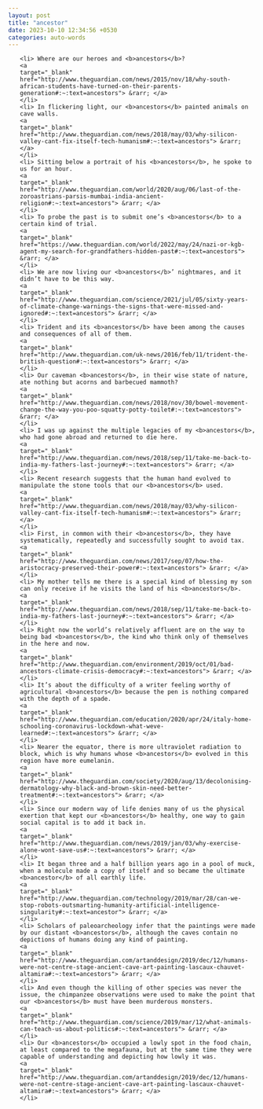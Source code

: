 ```yaml
---
layout: post
title: "ancestor"
date: 2023-10-10 12:34:56 +0530
categories: auto-words
---
```

<ol>

    <li> Where are our heroes and <b>ancestors</b>?
    <a 
    target="_blank" 
    href="http://www.theguardian.com/news/2015/nov/18/why-south-african-students-have-turned-on-their-parents-generation#:~:text=ancestors"> &rarr; </a>
    </li>
    <li> In flickering light, our <b>ancestors</b> painted animals on cave walls.
    <a 
    target="_blank" 
    href="http://www.theguardian.com/news/2018/may/03/why-silicon-valley-cant-fix-itself-tech-humanism#:~:text=ancestors"> &rarr; </a>
    </li>
    <li> Sitting below a portrait of his <b>ancestors</b>, he spoke to us for an hour.
    <a 
    target="_blank" 
    href="http://www.theguardian.com/world/2020/aug/06/last-of-the-zoroastrians-parsis-mumbai-india-ancient-religion#:~:text=ancestors"> &rarr; </a>
    </li>
    <li> To probe the past is to submit one’s <b>ancestors</b> to a certain kind of trial.
    <a 
    target="_blank" 
    href="https://www.theguardian.com/world/2022/may/24/nazi-or-kgb-agent-my-search-for-grandfathers-hidden-past#:~:text=ancestors"> &rarr; </a>
    </li>
    <li> We are now living our <b>ancestors</b>’ nightmares, and it didn’t have to be this way.
    <a 
    target="_blank" 
    href="http://www.theguardian.com/science/2021/jul/05/sixty-years-of-climate-change-warnings-the-signs-that-were-missed-and-ignored#:~:text=ancestors"> &rarr; </a>
    </li>
    <li> Trident and its <b>ancestors</b> have been among the causes and consequences of all of them.
    <a 
    target="_blank" 
    href="http://www.theguardian.com/uk-news/2016/feb/11/trident-the-british-question#:~:text=ancestors"> &rarr; </a>
    </li>
    <li> Our caveman <b>ancestors</b>, in their wise state of nature, ate nothing but acorns and barbecued mammoth?
    <a 
    target="_blank" 
    href="http://www.theguardian.com/news/2018/nov/30/bowel-movement-change-the-way-you-poo-squatty-potty-toilet#:~:text=ancestors"> &rarr; </a>
    </li>
    <li> I was up against the multiple legacies of my <b>ancestors</b>, who had gone abroad and returned to die here.
    <a 
    target="_blank" 
    href="http://www.theguardian.com/news/2018/sep/11/take-me-back-to-india-my-fathers-last-journey#:~:text=ancestors"> &rarr; </a>
    </li>
    <li> Recent research suggests that the human hand evolved to manipulate the stone tools that our <b>ancestors</b> used.
    <a 
    target="_blank" 
    href="http://www.theguardian.com/news/2018/may/03/why-silicon-valley-cant-fix-itself-tech-humanism#:~:text=ancestors"> &rarr; </a>
    </li>
    <li> First, in common with their <b>ancestors</b>, they have systematically, repeatedly and successfully sought to avoid tax.
    <a 
    target="_blank" 
    href="http://www.theguardian.com/news/2017/sep/07/how-the-aristocracy-preserved-their-power#:~:text=ancestors"> &rarr; </a>
    </li>
    <li> My mother tells me there is a special kind of blessing my son can only receive if he visits the land of his <b>ancestors</b>.
    <a 
    target="_blank" 
    href="http://www.theguardian.com/news/2018/sep/11/take-me-back-to-india-my-fathers-last-journey#:~:text=ancestors"> &rarr; </a>
    </li>
    <li> Right now the world’s relatively affluent are on the way to being bad <b>ancestors</b>, the kind who think only of themselves in the here and now.
    <a 
    target="_blank" 
    href="http://www.theguardian.com/environment/2019/oct/01/bad-ancestors-climate-crisis-democracy#:~:text=ancestors"> &rarr; </a>
    </li>
    <li> It’s about the difficulty of a writer feeling worthy of agricultural <b>ancestors</b> because the pen is nothing compared with the depth of a spade.
    <a 
    target="_blank" 
    href="http://www.theguardian.com/education/2020/apr/24/italy-home-schooling-coronavirus-lockdown-what-weve-learned#:~:text=ancestors"> &rarr; </a>
    </li>
    <li> Nearer the equator, there is more ultraviolet radiation to block, which is why humans whose <b>ancestors</b> evolved in this region have more eumelanin.
    <a 
    target="_blank" 
    href="http://www.theguardian.com/society/2020/aug/13/decolonising-dermatology-why-black-and-brown-skin-need-better-treatment#:~:text=ancestors"> &rarr; </a>
    </li>
    <li> Since our modern way of life denies many of us the physical exertion that kept our <b>ancestors</b> healthy, one way to gain social capital is to add it back in.
    <a 
    target="_blank" 
    href="http://www.theguardian.com/news/2019/jan/03/why-exercise-alone-wont-save-us#:~:text=ancestors"> &rarr; </a>
    </li>
    <li> It began three and a half billion years ago in a pool of muck, when a molecule made a copy of itself and so became the ultimate <b>ancestor</b> of all earthly life.
    <a 
    target="_blank" 
    href="http://www.theguardian.com/technology/2019/mar/28/can-we-stop-robots-outsmarting-humanity-artificial-intelligence-singularity#:~:text=ancestor"> &rarr; </a>
    </li>
    <li> Scholars of paleoarcheology infer that the paintings were made by our distant <b>ancestors</b>, although the caves contain no depictions of humans doing any kind of painting.
    <a 
    target="_blank" 
    href="http://www.theguardian.com/artanddesign/2019/dec/12/humans-were-not-centre-stage-ancient-cave-art-painting-lascaux-chauvet-altamira#:~:text=ancestors"> &rarr; </a>
    </li>
    <li> And even though the killing of other species was never the issue, the chimpanzee observations were used to make the point that our <b>ancestors</b> must have been murderous monsters.
    <a 
    target="_blank" 
    href="http://www.theguardian.com/science/2019/mar/12/what-animals-can-teach-us-about-politics#:~:text=ancestors"> &rarr; </a>
    </li>
    <li> Our <b>ancestors</b> occupied a lowly spot in the food chain, at least compared to the megafauna, but at the same time they were capable of understanding and depicting how lowly it was.
    <a 
    target="_blank" 
    href="http://www.theguardian.com/artanddesign/2019/dec/12/humans-were-not-centre-stage-ancient-cave-art-painting-lascaux-chauvet-altamira#:~:text=ancestors"> &rarr; </a>
    </li>